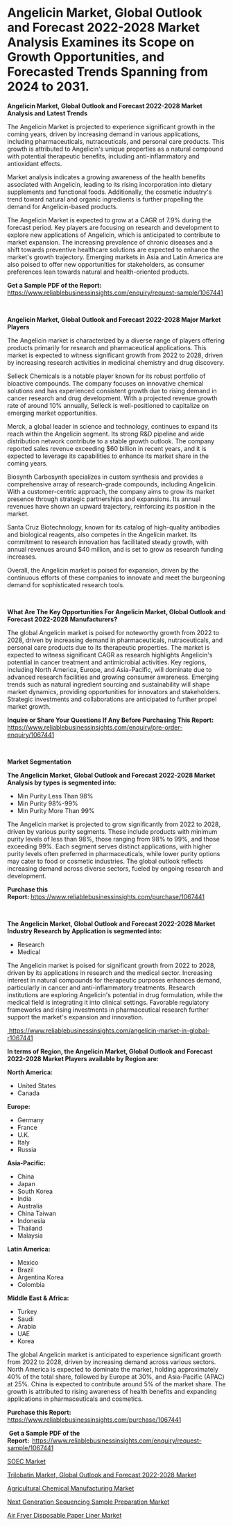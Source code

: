 <p><h1>Angelicin Market, Global Outlook and Forecast 2022-2028 Market Analysis Examines its Scope on Growth Opportunities, and Forecasted Trends Spanning from 2024 to 2031.</h1></p><p><strong>Angelicin Market, Global Outlook and Forecast 2022-2028 Market Analysis and Latest Trends</strong></p>
<p><p>The Angelicin Market is projected to experience significant growth in the coming years, driven by increasing demand in various applications, including pharmaceuticals, nutraceuticals, and personal care products. This growth is attributed to Angelicin's unique properties as a natural compound with potential therapeutic benefits, including anti-inflammatory and antioxidant effects. </p><p>Market analysis indicates a growing awareness of the health benefits associated with Angelicin, leading to its rising incorporation into dietary supplements and functional foods. Additionally, the cosmetic industry's trend toward natural and organic ingredients is further propelling the demand for Angelicin-based products.</p><p>The Angelicin Market is expected to grow at a CAGR of 7.9% during the forecast period. Key players are focusing on research and development to explore new applications of Angelicin, which is anticipated to contribute to market expansion. The increasing prevalence of chronic diseases and a shift towards preventive healthcare solutions are expected to enhance the market's growth trajectory. Emerging markets in Asia and Latin America are also poised to offer new opportunities for stakeholders, as consumer preferences lean towards natural and health-oriented products.</p></p>
<p><strong>Get a Sample PDF of the Report:&nbsp;</strong> <a href="https://www.reliablebusinessinsights.com/enquiry/request-sample/1067441?utm_campaign=1091&utm_medium=2&utm_source=Github&utm_content=ia&utm_term=04122024&utm_id=angelicin-market-global-outlook-and-forecast-2022-2028">https://www.reliablebusinessinsights.com/enquiry/request-sample/1067441</a></p>
<p>&nbsp;</p>
<p><strong>Angelicin Market, Global Outlook and Forecast 2022-2028 Major Market Players</strong></p>
<p><p>The Angelicin market is characterized by a diverse range of players offering products primarily for research and pharmaceutical applications. This market is expected to witness significant growth from 2022 to 2028, driven by increasing research activities in medicinal chemistry and drug discovery.</p><p>Selleck Chemicals is a notable player known for its robust portfolio of bioactive compounds. The company focuses on innovative chemical solutions and has experienced consistent growth due to rising demand in cancer research and drug development. With a projected revenue growth rate of around 10% annually, Selleck is well-positioned to capitalize on emerging market opportunities.</p><p>Merck, a global leader in science and technology, continues to expand its reach within the Angelicin segment. Its strong R&D pipeline and wide distribution network contribute to a stable growth outlook. The company reported sales revenue exceeding $60 billion in recent years, and it is expected to leverage its capabilities to enhance its market share in the coming years.</p><p>Biosynth Carbosynth specializes in custom synthesis and provides a comprehensive array of research-grade compounds, including Angelicin. With a customer-centric approach, the company aims to grow its market presence through strategic partnerships and expansions. Its annual revenues have shown an upward trajectory, reinforcing its position in the market.</p><p>Santa Cruz Biotechnology, known for its catalog of high-quality antibodies and biological reagents, also competes in the Angelicin market. Its commitment to research innovation has facilitated steady growth, with annual revenues around $40 million, and is set to grow as research funding increases.</p><p>Overall, the Angelicin market is poised for expansion, driven by the continuous efforts of these companies to innovate and meet the burgeoning demand for sophisticated research tools.</p></p>
<p>&nbsp;</p>
<p><strong>What Are The Key Opportunities For Angelicin Market, Global Outlook and Forecast 2022-2028 Manufacturers?</strong></p>
<p><p>The global Angelicin market is poised for noteworthy growth from 2022 to 2028, driven by increasing demand in pharmaceuticals, nutraceuticals, and personal care products due to its therapeutic properties. The market is expected to witness significant CAGR as research highlights Angelicin's potential in cancer treatment and antimicrobial activities. Key regions, including North America, Europe, and Asia-Pacific, will dominate due to advanced research facilities and growing consumer awareness. Emerging trends such as natural ingredient sourcing and sustainability will shape market dynamics, providing opportunities for innovators and stakeholders. Strategic investments and collaborations are anticipated to further propel market growth.</p></p>
<p><strong>Inquire or Share Your Questions If Any Before Purchasing This Report:</strong> <a href="https://www.reliablebusinessinsights.com/enquiry/pre-order-enquiry/1067441?utm_campaign=1091&utm_medium=2&utm_source=Github&utm_content=ia&utm_term=04122024&utm_id=angelicin-market-global-outlook-and-forecast-2022-2028">https://www.reliablebusinessinsights.com/enquiry/pre-order-enquiry/1067441</a></p>
<p>&nbsp;</p>
<p><strong>Market Segmentation</strong></p>
<p><strong>The Angelicin Market, Global Outlook and Forecast 2022-2028 Market Analysis by types is segmented into:</strong></p>
<p><ul><li>Min Purity Less Than 98%</li><li>Min Purity 98%-99%</li><li>Min Purity More Than 99%</li></ul></p>
<p><p>The Angelicin market is projected to grow significantly from 2022 to 2028, driven by various purity segments. These include products with minimum purity levels of less than 98%, those ranging from 98% to 99%, and those exceeding 99%. Each segment serves distinct applications, with higher purity levels often preferred in pharmaceuticals, while lower purity options may cater to food or cosmetic industries. The global outlook reflects increasing demand across diverse sectors, fueled by ongoing research and development.</p></p>
<p><strong>Purchase this Report:&nbsp;</strong><a href="https://www.reliablebusinessinsights.com/purchase/1067441?utm_campaign=1091&utm_medium=2&utm_source=Github&utm_content=ia&utm_term=04122024&utm_id=angelicin-market-global-outlook-and-forecast-2022-2028">https://www.reliablebusinessinsights.com/purchase/1067441</a></p>
<p>&nbsp;</p>
<p><strong>The Angelicin Market, Global Outlook and Forecast 2022-2028 Market Industry Research by Application is segmented into:</strong></p>
<p><ul><li>Research</li><li>Medical</li></ul></p>
<p><p>The Angelicin market is poised for significant growth from 2022 to 2028, driven by its applications in research and the medical sector. Increasing interest in natural compounds for therapeutic purposes enhances demand, particularly in cancer and anti-inflammatory treatments. Research institutions are exploring Angelicin's potential in drug formulation, while the medical field is integrating it into clinical settings. Favorable regulatory frameworks and rising investments in pharmaceutical research further support the market's expansion and innovation.</p></p>
<p><a href="https://www.reliablebusinessinsights.com/angelicin-market-in-global-r1067441?utm_campaign=1091&utm_medium=2&utm_source=Github&utm_content=ia&utm_term=04122024&utm_id=angelicin-market-global-outlook-and-forecast-2022-2028">&nbsp;https://www.reliablebusinessinsights.com/angelicin-market-in-global-r1067441</a></p>
<p><strong>In terms of Region, the Angelicin Market, Global Outlook and Forecast 2022-2028 Market Players available by Region are:</strong></p>
<p>
    <p> <strong> North America: </strong>
        <ul>
            <li>United States</li>
            <li>Canada</li>
        </ul>
        </p> 
    <p> <strong> Europe: </strong>
        <ul>
            <li>Germany</li>
            <li>France</li>
            <li>U.K.</li>
            <li>Italy</li>
            <li>Russia</li>
        </ul>
        </p> 
    <p> <strong> Asia-Pacific: </strong>
        <ul>
            <li>China</li>
            <li>Japan</li>
            <li>South Korea</li>
            <li>India</li>
            <li>Australia</li>
            <li>China Taiwan</li>
            <li>Indonesia</li>
            <li>Thailand</li>
            <li>Malaysia</li>
        </ul>
        </p> 
    <p> <strong> Latin America: </strong>
        <ul>
            <li>Mexico</li>
            <li>Brazil</li>
            <li>Argentina Korea</li>
            <li>Colombia</li>
        </ul>
        </p> 
    <p> <strong> Middle East & Africa: </strong>
        <ul>
            <li>Turkey</li>
            <li>Saudi</li>
            <li>Arabia</li>
            <li>UAE</li>
            <li>Korea</li>
        </ul>
    </p>
    </p>
<p><p>The global Angelicin market is anticipated to experience significant growth from 2022 to 2028, driven by increasing demand across various sectors. North America is expected to dominate the market, holding approximately 40% of the total share, followed by Europe at 30%, and Asia-Pacific (APAC) at 25%. China is expected to contribute around 5% of the market share. The growth is attributed to rising awareness of health benefits and expanding applications in pharmaceuticals and cosmetics.</p></p>
<p><strong>Purchase this Report: </strong><a href="https://www.reliablebusinessinsights.com/purchase/1067441?utm_campaign=1091&utm_medium=2&utm_source=Github&utm_content=ia&utm_term=04122024&utm_id=angelicin-market-global-outlook-and-forecast-2022-2028">https://www.reliablebusinessinsights.com/purchase/1067441</a></p>
<p>&nbsp;<strong>Get a Sample PDF of the Report:&nbsp;&nbsp;</strong><a href="https://www.reliablebusinessinsights.com/enquiry/request-sample/1067441?utm_campaign=1091&utm_medium=2&utm_source=Github&utm_content=ia&utm_term=04122024&utm_id=angelicin-market-global-outlook-and-forecast-2022-2028">https://www.reliablebusinessinsights.com/enquiry/request-sample/1067441</a></p>
<p><strong></strong></p>
<p><p><a href="https://issuu.com/reportprime-2/docs/soec-market-size-2030.pptx?utm_campaign=1091&utm_medium=2&utm_source=Github&utm_content=ia&utm_term=04122024&utm_id=angelicin-market-global-outlook-and-forecast-2022-2028">SOEC Market</a></p><p><a href="https://github.com/MariaWashington76/Market-Research-Report-List-1/blob/main/trilobatin-market-global-outlook-and-forecast-2022-2028-market.md?utm_campaign=1091&utm_medium=2&utm_source=Github&utm_content=ia&utm_term=04122024&utm_id=angelicin-market-global-outlook-and-forecast-2022-2028">Trilobatin Market, Global Outlook and Forecast 2022-2028 Market</a></p><p><a href="https://www.linkedin.com/pulse/agricultural-chemical-manufacturing-market-rise-tracking-75-wttce?utm_campaign=1091&utm_medium=2&utm_source=Github&utm_content=ia&utm_term=04122024&utm_id=angelicin-market-global-outlook-and-forecast-2022-2028">Agricultural Chemical Manufacturing Market</a></p><p><a href="https://www.linkedin.com/pulse/next-generation-sequencing-sample-preparation-market-size-hxqif?utm_campaign=1091&utm_medium=2&utm_source=Github&utm_content=ia&utm_term=04122024&utm_id=angelicin-market-global-outlook-and-forecast-2022-2028">Next Generation Sequencing Sample Preparation Market</a></p><p><a href="https://issuu.com/reportprime-2/docs/air-fryer-disposable-paper-liner-market-size-2030.?utm_campaign=1091&utm_medium=2&utm_source=Github&utm_content=ia&utm_term=04122024&utm_id=angelicin-market-global-outlook-and-forecast-2022-2028">Air Fryer Disposable Paper Liner Market</a></p></p>